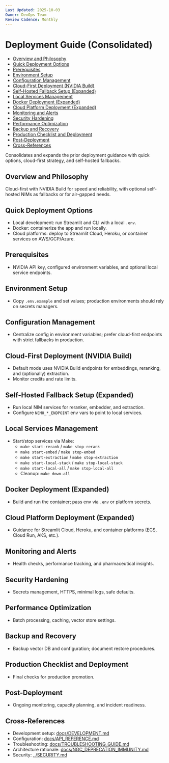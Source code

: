 ```yaml
---
Last Updated: 2025-10-03
Owner: DevOps Team
Review Cadence: Monthly
---
```


# Deployment Guide (Consolidated)

<!-- TOC -->
- [Overview and Philosophy](#overview-and-philosophy)
- [Quick Deployment Options](#quick-deployment-options)
- [Prerequisites](#prerequisites)
- [Environment Setup](#environment-setup)
- [Configuration Management](#configuration-management)
- [Cloud-First Deployment (NVIDIA Build)](#cloud-first-deployment-nvidia-build)
- [Self-Hosted Fallback Setup (Expanded)](#self-hosted-fallback-setup-expanded)
- [Local Services Management](#local-services-management)
- [Docker Deployment (Expanded)](#docker-deployment-expanded)
- [Cloud Platform Deployment (Expanded)](#cloud-platform-deployment-expanded)
- [Monitoring and Alerts](#monitoring-and-alerts)
- [Security Hardening](#security-hardening)
- [Performance Optimization](#performance-optimization)
- [Backup and Recovery](#backup-and-recovery)
- [Production Checklist and Deployment](#production-checklist-and-deployment)
- [Post-Deployment](#post-deployment)
- [Cross-References](#cross-references)
<!-- /TOC -->

Consolidates and expands the prior deployment guidance with quick options, cloud-first strategy, and self-hosted fallbacks.

## Overview and Philosophy

Cloud-first with NVIDIA Build for speed and reliability, with optional self-hosted NIMs as fallbacks or for air-gapped needs.

## Quick Deployment Options

- Local development: run Streamlit and CLI with a local `.env`.
- Docker: containerize the app and run locally.
- Cloud platforms: deploy to Streamlit Cloud, Heroku, or container services on AWS/GCP/Azure.

## Prerequisites

- NVIDIA API key, configured environment variables, and optional local service endpoints.

## Environment Setup

- Copy `.env.example` and set values; production environments should rely on secrets managers.

## Configuration Management

- Centralize config in environment variables; prefer cloud-first endpoints with strict fallbacks in production.

## Cloud-First Deployment (NVIDIA Build)

- Default mode uses NVIDIA Build endpoints for embeddings, reranking, and (optionally) extraction.
- Monitor credits and rate limits.

## Self-Hosted Fallback Setup (Expanded)

- Run local NIM services for reranker, embedder, and extraction.
- Configure `NEMO_*_ENDPOINT` env vars to point to local services.

## Local Services Management

- Start/stop services via Make:
  - `make start-rerank` / `make stop-rerank`
  - `make start-embed` / `make stop-embed`
  - `make start-extraction` / `make stop-extraction`
  - `make start-local-stack` / `make stop-local-stack`
  - `make start-local-all` / `make stop-local-all`
  - Cleanup: `make down-all`

## Docker Deployment (Expanded)

- Build and run the container; pass env via `.env` or platform secrets.

## Cloud Platform Deployment (Expanded)

- Guidance for Streamlit Cloud, Heroku, and container platforms (ECS, Cloud Run, AKS, etc.).

## Monitoring and Alerts

- Health checks, performance tracking, and pharmaceutical insights.

## Security Hardening

- Secrets management, HTTPS, minimal logs, safe defaults.

## Performance Optimization

- Batch processing, caching, vector store settings.

## Backup and Recovery

- Backup vector DB and configuration; document restore procedures.

## Production Checklist and Deployment

- Final checks for production promotion.

## Post-Deployment

- Ongoing monitoring, capacity planning, and incident readiness.

## Cross-References

- Development setup: [docs/DEVELOPMENT.md](DEVELOPMENT.md)
- Configuration: [docs/API_REFERENCE.md](API_REFERENCE.md)
- Troubleshooting: [docs/TROUBLESHOOTING_GUIDE.md](TROUBLESHOOTING_GUIDE.md)
- Architecture rationale: [docs/NGC_DEPRECATION_IMMUNITY.md](NGC_DEPRECATION_IMMUNITY.md)
- Security: [../SECURITY.md](../SECURITY.md)
